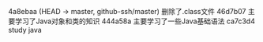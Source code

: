 4a8ebaa (HEAD -> master, github-ssh/master) 删除了.class文件
46d7b07 主要学习了Java对象和类的知识
444a58a 主要学习了一些Java基础语法
ca7c3d4 study java
